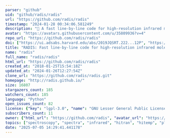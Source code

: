 ```yaml
---
parser: "github"
uid: "github/radis/radis"
url: "https://github.com/radis/radis"
timestamp: "2024-01-28 00:34:06.581249"
description: "🌱 A fast line-by-line code for high-resolution infrared molecular spectra"
avatar: "https://avatars.githubusercontent.com/u/35809936?v=4"
repo_url: "https://github.com/radis/radis"
doi: ["https://ui.adsabs.harvard.edu/abs/2019JQSRT.222...12P", "https://ui.adsabs.harvard.edu/abs/2023ascl.soft12033P/abstract"]
title: "RADIS: Fast line-by-line code for high-resolution infrared molecular spectra"
name: "radis"
full_name: "radis/radis"
html_url: "https://github.com/radis/radis"
created_at: "2018-01-25T15:54:18Z"
updated_at: "2024-01-26T12:27:54Z"
clone_url: "https://github.com/radis/radis.git"
homepage: "http://radis.github.io/"
size: 16807
stargazers_count: 185
watchers_count: 185
language: "Python"
open_issues_count: 82
license: {"key": "lgpl-3.0", "name": "GNU Lesser General Public License v3.0", "spdx_id": "LGPL-3.0", "url": "https://api.github.com/licenses/lgpl-3.0", "node_id": "MDc6TGljZW5zZTEy"}
subscribers_count: 11
owner: {"html_url": "https://github.com/radis", "avatar_url": "https://avatars.githubusercontent.com/u/35809936?v=4", "login": "radis", "type": "Organization"}
topics: ["spectroscopy", "spectra", "infrared", "hitran", "hitemp", "plasma", "plasma-physics", "combustion", "radiation", "astrophysics", "exoplanets", "closember"]
date: "2025-07-05 14:29:41.441178"
---
```

